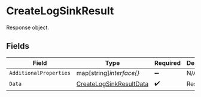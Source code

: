 # CreateLogSinkResult

Response object.


## Fields

| Field                                                                     | Type                                                                      | Required                                                                  | Description                                                               |
| ------------------------------------------------------------------------- | ------------------------------------------------------------------------- | ------------------------------------------------------------------------- | ------------------------------------------------------------------------- |
| `AdditionalProperties`                                                    | map[string]*interface{}*                                                  | :heavy_minus_sign:                                                        | N/A                                                                       |
| `Data`                                                                    | [CreateLogSinkResultData](../../models/shared/createlogsinkresultdata.md) | :heavy_check_mark:                                                        | Result data.                                                              |